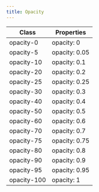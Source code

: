 ```yaml
---
title: Opacity
---
```


| Class       | Properties               |
| ----------- | ------------------------ |
| opacity-0 | opacity: 0 |
| opacity-5 | opacity: 0.05 |
| opacity-10 | opacity: 0.1 |
| opacity-20 | opacity: 0.2 |
| opacity-25 | opacity: 0.25 |
| opacity-30 | opacity: 0.3 |
| opacity-40 | opacity: 0.4 |
| opacity-50 | opacity: 0.5 |
| opacity-60 | opacity: 0.6 |
| opacity-70 | opacity: 0.7 |
| opacity-75 | opacity: 0.75 |
| opacity-80 | opacity: 0.8 |
| opacity-90 | opacity: 0.9 |
| opacity-95 | opacity: 0.95 |
| opacity-100 | opacity: 1 |
